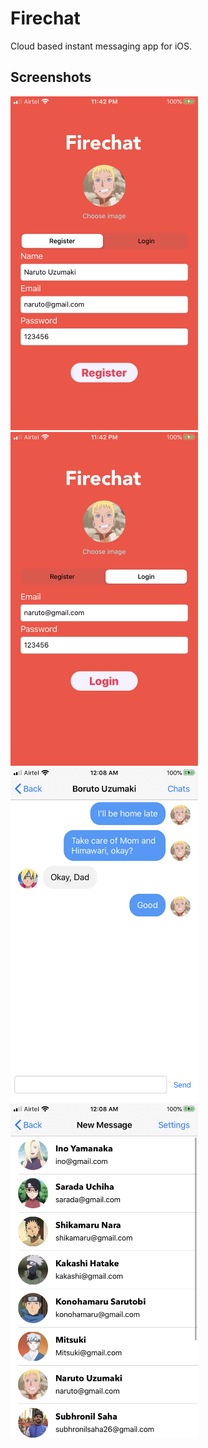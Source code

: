 # Firechat

Cloud based instant messaging app for iOS.

## Screenshots

<img src="screenshots/register-screen.PNG" width=300>
<img src="screenshots/login-screen.PNG" width=300>
<img src="screenshots/chat-screen.PNG" width=300>
<img src="screenshots/new-messages-screen.PNG" width=300>




